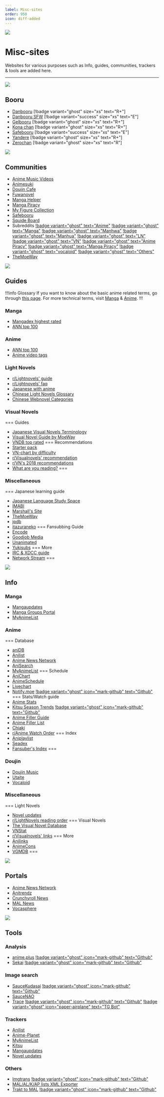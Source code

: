 ```yaml
---
label: Misc-sites
order: 950
icon: diff-added
---
```


![](/static/thumb/ms.png)

# Misc-sites
Websites for various purposes such as Info, guides, communities, trackers & tools are added here.
___

![](/static/banner/booru.png)

## Booru
- [Danbooru](https://danbooru.donmai.us/) [!badge variant="ghost" size="xs" text="R+"]
- [Danbooru SFW](https://safebooru.donmai.us/) [!badge variant="success" size="xs" text="E"]
- [Gelbooru](https://gelbooru.com/) [!badge variant="ghost" size="xs" text="R+"]
- [Kona chan](https://konachan.com/) [!badge variant="ghost" size="xs" text="R+"]
- [Safebooru](https://safebooru.org/) [!badge variant="success" size="xs" text="E"]
- [Yandere](https://yande.re/post) [!badge variant="ghost" size="xs" text="R+"]
- [Zerochan](https://www.zerochan.net/) [!badge variant="ghost" size="xs" text="R"]

![](/static/banner/comms.png)
## Communities
- [Anime Music Videos](https://www.animemusicvideos.org/)
- [Animesuki](https://forums.animesuki.com/)
- [Doujin Cafe](https://discord.gg/doujincafe)
- [Fuwanovel](https://forums.fuwanovel.net/forum/85-recommendations/)
- [Manga Helper](https://mangahelpers.com/)
- [Manga Piracy](https://discord.com/invite/ZgMtAyxFSU)
- [My Figure Collection](https://myfigurecollection.net/)
- [Safebooru](https://safebooru.org/)
- [Squide Board](https://www.squid-board.org/)
- Subreddits [!badge variant="ghost" text="Anime"](https://www.reddit.com/r/anime) [!badge variant="ghost" text="Manga"](https://www.reddit.com/r/manga) [!badge variant="ghost" text="Manhwa"](https://www.reddit.com/r/manhwa) [!badge variant="ghost" text="Manhua"](https://www.reddit.com/r/manhua) [!badge variant="ghost" text="LN"](https://www.reddit.com/r/LightNovels/) [!badge variant="ghost" text="VN"](https://www.reddit.com/r/visualnovels/) [!badge variant="ghost" text="Anime Piracy"](https://www.reddit.com/r/animepiracy) [!badge variant="ghost" text="Manga Piracy"](https://www.reddit.com/r/mangapiracy/) [!badge variant="ghost" text="vocaloid"](https://www.reddit.com/r/vocaloid/) [!badge variant="ghost" text="Others"](https://www.reddit.com/r/anime/wiki/related_subreddits/)
- [TheMoeWay](https://discord.com/invite/nhqjydaR8j)

![](/static/banner/guides.png)
## Guides

!!!info Glossary
If you want to know about the basic anime related terms, go through [this page](https://www.japanesewithanime.com/2017/01/anime-words-japanese-meanings.html). For more technical terms, visit [Manga](https://www.japanesewithanime.com/2016/10/manga.html) & [Anime](https://www.japanesewithanime.com/2016/08/anime.html).
!!!

### Manga
- [Mangadex highest rated](https://mangadex.org/titles?page=1&originLang=ja&translatedLang=en&order=rating.desc)
- [ANN top 100](https://www.animenewsnetwork.com/encyclopedia/ratings-manga.php?top50=best_bayesian&n=100)

### Anime
- [ANN top 100](https://www.animenewsnetwork.com/encyclopedia/ratings-anime.php?top50=popular&n=100)
- [Anime video tags](https://thewiki.moe/guides/quality/)

### Light Novels
- [r/Lightnovels' guide](https://www.reddit.com/r/visualnovels/wiki/links/#wiki_guides)
- [r/Lightnovels' faq](https://www.reddit.com/r/LightNovels/wiki/faq/)
- [Japanese with anime](https://www.japanesewithanime.com/2016/10/light-novel.html)
- [Chinese Light Novels Glossary](https://immortalmountain.wordpress.com/glossary/)
- [Chinese Webnovel Categories](https://immortalmountain.wordpress.com/articles/chinese-webnovel-categories/)

### Visual Novels
=== Guides
- [Japanese Visual Novels Terminology](https://visual-novels-general.fandom.com/wiki/Japanese_Terminology)
- [Visual Novel Guide by MoeWay](https://learnjapanese.moe/vn/)
- [VNDB top rated](https://vndb.org/v?f=022gja3gja&s=34w)
=== Recommendations
- [Starter pack](https://docs.google.com/document/u/1/d/1KnyyDt7jimEz-dgeMSKymRaT2r3QKBPm9AzqZ6oUWAs/pub)
- [VN-chart by difficulty](https://anacreondjt.gitlab.io/vn-chart/)
- [r/Visualnovels' recommendation](https://sites.google.com/view/rvisualnovels-recs/home)
- [r/VN's 2018 recommendations](https://vnrecs.github.io/)
- [What are you reading?](https://some-guy.org/vnswayrarchive/recommendations)
===

### Miscellaneous
=== Japanese learning guide
- [Japanese Language Study Space](https://discord.gg/jlss)
- [IMABI](https://imabi.net/)
- [Marshall's Site](https://marshallyin.com/)
- [TheMoeWay](https://learnjapanese.moe/)
- [jpdb](https://www.jpdb.io/)
- [itazuraneko](https://itazuraneko.neocities.org/)
=== Fansubbing Guide
- [Encode](https://guide.encode.moe/)
- [Goodjob Media](https://www.goodjobmedia.com/fansubbing/)
- [Unanimated](https://unanimated.github.io/guides.htm)
- [Yukisubs](https://yukisubs.wordpress.com/guides/)
=== More
- [IRC & XDCC guide](/IRC.md)
- [Network Stream](/ns.md)
===

![](/static/banner/info.png)
## Info

### Manga
- [Mangaupdates](https://www.mangaupdates.com/)
- [Manga Groups Portal](https://discord.gg/9KGMzP2)
- [MyAnimeList](https://myanimelist.net/)

### Anime
=== Database
- [aniDB](https://anidb.net/)
- [Anilist](https://anilist.co/)
- [Anime News Network](https://www.animenewsnetwork.com/)
- [AniSearch](https://www.anisearch.com/)
- [MyAnimeList](https://myanimelist.net/)
=== Schedule
- [AniChart](https://anichart.net/)
- [AnimeSchedule](https://animeschedule.net/)
- [Livechart](https://www.livechart.me/)
- [Notify.moe](https://notify.moe/) [!badge variant="ghost" icon="mark-github" text="Github"](https://github.com/animenotifier/notify.moe)
=== Stats/Watch guide
- [Anime Stats](https://anime-stats.net/)
- [Kitsu Season Trends](https://season.moe/) [!badge variant="ghost" icon="mark-github" text="Github"](https://github.com/wopian/kitsu-season-trends)
- [Anime Filler Guide](https://www.animefillerguide.com/)
- [Anime Filler List](https://www.animefillerlist.com/)
- [Chiaki](https://chiaki.site/)
- [r/Anime Watch Order](https://www.reddit.com/r/anime/wiki/watch_order/)
=== Index
- [Aniplaylist](https://aniplaylist.com/)
- [Seadex](https://releases.moe/)
- [Fansuber's Index](https://index.fansubcar.tel/)
===

### Doujin
- [Doujin Music](https://www.dojin-music.info/)
- [Utaite](https://utaitedb.net/)
- [Vocaloid](https://vocadb.net/)

### Miscellaneous 
=== Light Novels
- [Novel updates](https://www.novelupdates.com/)
- [r/LightNovels reading order](https://www.reddit.com/r/LightNovels/wiki/reading_order)
=== Visual Novels
- [The Visual Novel Database](https://vndb.org/)
- [VNStat](https://vnstat.net/)
- [r/Visualnovels' links](https://www.reddit.com/r/visualnovels/wiki/links/)
=== More
- [Anilinks](https://anilinks.neocities.org/)
- [AnimeCons](https://animecons.com/)
- [VGMDB](https://vgmdb.net/)
===

![](/static/banner/portals.png)
## Portals
- [Anime News Network](https://www.animenewsnetwork.com/)
- [Anitrendz](https://anitrendz.com/)
- [Crunchyroll News](https://www.crunchyroll.com/news)
- [MAL News](https://myanimelist.net/news)
- [Vocasphere](https://vocasphere.net/)


![](/static/banner/tools.png)
## Tools

### Analysis
- [anime.plus](https://anime.plus/) [!badge variant="ghost" icon="mark-github" text="Github"](https://github.com/anime-plus/graph)
- [Sekai](https://sekai.rl404.com/) [!badge variant="ghost" icon="mark-github" text="Github"](https://github.com/rl404/sekai)

### Image search
- [SauceKudasai](https://saucekudasai.com/) [!badge variant="ghost" icon="mark-github" text="Github"](https://github.com/ayushgptaa/SauceKudasai)
- [SauceNAO](https://saucenao.com/)
- [Trace](https://trace.moe/) [!badge variant="ghost" icon="mark-github" text="Github"](https://github.com/soruly/trace.moe) [!badge variant="ghost" icon="paper-airplane" text="TG Bot"](https://github.com/soruly/trace.moe-telegram-bot)

### Trackers
- [Anilist](https://anilist.co/)
- [Anime-Planet](https://www.anime-planet.com/)
- [MyAnimeList](https://myanimelist.net/)
- [Kitsu](https://kitsu.io/)
- [Mangaupdates](https://www.mangaupdates.com/)
- [Novel updates](https://www.novelupdates.com/)

### Others
- [Imgtrans](https://touhou.ai/imgtrans/) [!badge variant="ghost" icon="mark-github" text="Github"](https://github.com/zyddnys/manga-image-translator)
- [MAL/AL/K/AP lists XML Exporter](https://malscraper.azurewebsites.net/)
- [Trakt to MAL](https://anitrakt.huere.net/) [!badge variant="ghost" icon="mark-github" text="Github"](https://github.com/ryuuganime/aniTrakt-IndexParser)


